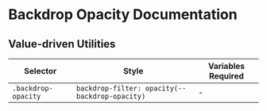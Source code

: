 # Backdrop Opacity Documentation

## Value-driven Utilities

| Selector            | Style                                          | Variables Required |
| ------------------- | ---------------------------------------------- | ------------------ |
| `.backdrop-opacity` | `backdrop-filter: opacity(--backdrop-opacity)` | -                  |
